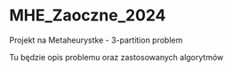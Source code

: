 # MHE_Zaoczne_2024
Projekt na Metaheurystke - 3-partition problem

Tu będzie opis problemu oraz zastosowanych algorytmów
